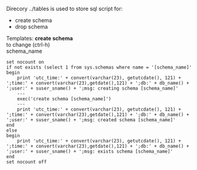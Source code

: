 Direcory  ../tables is used to store sql script for:  
- create schema
- drop schema

Templates:
**create schema**  
to change (ctrl-h)  
schema_name
```
set nocount on
if not exists (select 1 from sys.schemas where name = '[schema_name]'
begin
	print 'utc_time:' + convert(varchar(23), getutcdate(), 121) + ';time:' + convert(varchar(23),getdate(),121) + ';db:' + db_name() + ';user:' + suser_sname() + ';msg: creating schema [schema_name]'
	---
	exec('create schema [schema_name]')
	---
	print 'utc_time:' + convert(varchar(23), getutcdate(), 121) + ';time:' + convert(varchar(23),getdate(),121) + ';db:' + db_name() + ';user:' + suser_sname() + ';msg: created schema [schema_name]'
end
else 
begin
	print 'utc_time:' + convert(varchar(23), getutcdate(), 121) + ';time:' + convert(varchar(23),getdate(),121) + ';db:' + db_name() + ';user:' + suser_sname() + ';msg: exists schema [schema_name]'
end
set nocount off
```
